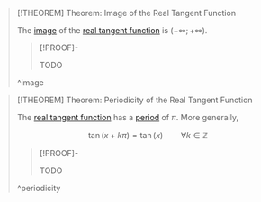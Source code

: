 >[!THEOREM] Theorem: Image of the Real Tangent Function
>
>The [image](../../../../Functions/index.md) of the [real tangent function](Real%20Tangent%20Function.md) is $(-\infty;+\infty)$.
>
>>[!PROOF]-
>>
>>TODO
>>
>
>^image
>

>[!THEOREM] Theorem: Periodicity of the Real Tangent Function
>
>The [real tangent function](Real%20Tangent%20Function.md) has a [period](../../Periodicity/Periodicity.md) of $\pi$. More generally,
>
>$$\tan(x + k\pi) = \tan (x) \qquad \forall k \in \mathbb{Z}$$
>
>>[!PROOF]-
>>
>>TODO
>>
>
>^periodicity
>